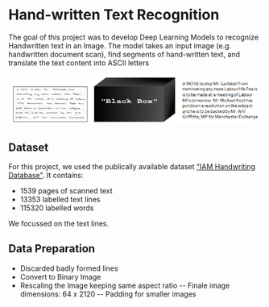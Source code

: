 # Hand-written Text Recognition

The goal of this project was to develop Deep Learning Models to recognize Handwritten text in an Image. The model takes an input image (e.g. handwritten document scan), find segments of hand-written text, and translate the text content into ASCII letters

![](Images/Image1.PNG)

## Dataset 

For this project, we used the publically available dataset ["IAM Handwriting Database"](www.fki.inf.unibe.ch/databases/iam-handwriting-database). It contains:

- 1539 pages of scanned text
- 13353 labelled text lines
- 115320 labelled words

We focussed on the text lines.

## Data Preparation

- Discarded badly formed lines
- Convert to Binary Image
- Rescaling the Image keeping same aspect ratio
-- Finale image dimensions: 64 x 2120 
-- Padding for smaller images

